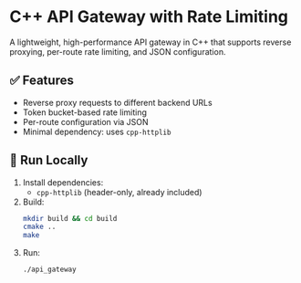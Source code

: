 # C++ API Gateway with Rate Limiting

A lightweight, high-performance API gateway in C++ that supports reverse proxying, per-route rate limiting, and JSON configuration.

## ✅ Features
- Reverse proxy requests to different backend URLs
- Token bucket-based rate limiting
- Per-route configuration via JSON
- Minimal dependency: uses `cpp-httplib`

## 🧪 Run Locally

1. Install dependencies:
   - `cpp-httplib` (header-only, already included)
2. Build:
   ```bash
   mkdir build && cd build
   cmake ..
   make
   ```
3. Run:
   ```bash
   ./api_gateway
   ```